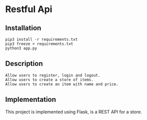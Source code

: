 # Restful Api

## Installation

```
pip3 install -r requirements.txt
pip3 freeze > requirements.txt
python3 app.py
```

## Description
```
Allow users to register, login and logout.
Allow users to create a store of items.
Allow users to create an item with name and price.
```
## Implementation

This project is implemented using Flask, is a REST API for a store.
